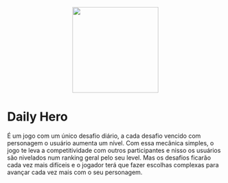   <div align="center"> 
  <img src="https://user-images.githubusercontent.com/49694644/252180176-35ffc22a-645c-42f7-9748-32dca0bf86cb.png" width="200" />
  </div>

# Daily Hero
É um jogo com um único desafio diário, a cada desafio vencido com personagem o usuário aumenta um nível. Com essa mecânica simples, o jogo te leva a competitividade com outros participantes e nisso os usuários são nivelados num ranking geral pelo seu level. Mas os desafios ficarão cada vez mais difíceis e o jogador terá que fazer escolhas complexas para avançar cada vez mais com o seu personagem.

